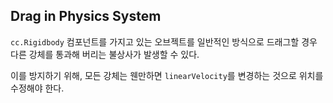 ## Drag in Physics System

`cc.Rigidbody` 컴포넌트를 가지고 있는 오브젝트를 일반적인 방식으로 드래그할 경우 다른 강체를 통과해 버리는 불상사가 발생할 수 있다.

이를 방지하기 위해, 모든 강체는 웬만하면 `linearVelocity`를 변경하는 것으로 위치를 수정해야 한다.
